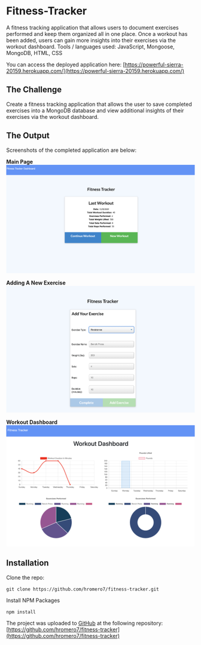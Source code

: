 # Fitness-Tracker

A fitness tracking application that allows users to document exercises performed and keep them organized all in one place. Once a workout has been added, users can gain more insights into their exercises via the workout dashboard. 
Tools / languages used: JavaScript, Mongoose, MongoDB, HTML, CSS

You can access the deployed application here:
[https://powerful-sierra-20159.herokuapp.com/](https://powerful-sierra-20159.herokuapp.com/)

## The Challenge

Create a fitness tracking application that allows the user to save completed exercises into a MongoDB database and view additional insights of their exercises via the workout dashboard. 

## The Output

Screenshots of the completed application are below:

**Main Page**
![](./assets/homepage.png)

**Adding A New Exercise**
![](./assets/exercise.png)

**Workout Dashboard**
![](./assets/insights.png)

## Installation

Clone the repo:
```
git clone https://github.com/hromero7/fitness-tracker.git
```

Install NPM Packages
```
npm install
```

The project was uploaded to [GitHub](https://github.com/) at the following repository:
[https://github.com/hromero7/fitness-tracker](https://github.com/hromero7/fitness-tracker)
